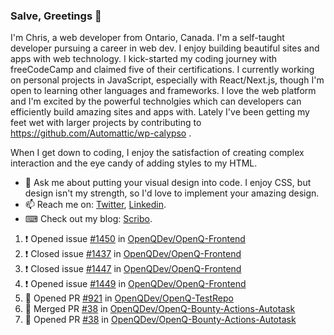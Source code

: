 ### Salve, Greetings 👋

I'm Chris, a web developer from Ontario, Canada. I'm a self-taught developer pursuing a career in web dev. I enjoy building beautiful sites and apps with web technology.
I kick-started my coding journey with freeCodeCamp and claimed five of their certifications.  I currently working on personal projects in JavaScript, especially with React/Next.js, though I'm open to learning other languages and frameworks. I love the web platform and I'm excited by the powerful technolgies which can developers can efficiently build amazing sites and apps with. Lately I've been getting my feet wet with larger projects by contributing to https://github.com/Automattic/wp-calypso .

When I get down to coding, I enjoy the satisfaction of creating complex interaction and the eye candy of adding styles to my HTML. 

- 💬 Ask me about putting your visual design into code. I enjoy CSS, but design isn't my strength, so I'd love to implement your amazing design.
- 📫 Reach me on: [Twitter](https://twitter.com/Christo28120856), [Linkedin](https://www.linkedin.com/in/christopher-stevers-07b9a5204/).
- ⌨ Check out my blog: [Scribo](https://christopherstevers.cf).
<!--
**Christopher-Stevers/Christopher-Stevers** is a ✨ _special_ ✨ repository because its `README.md` (this file) appears on your GitHub profile.

Here are some ideas to get you started:

- 🔭 I’m currently working on ...
- 🌱 I’m currently learning ...
- 👯 I’m looking to collaborate on ...
- 🤔 I’m looking for help with ...
- 😄 Pronouns: ...
- ⚡ Fun fact: ...
-->

<!--START_SECTION:activity-->
1. ❗️ Opened issue [#1450](https://github.com/OpenQDev/OpenQ-Frontend/issues/1450) in [OpenQDev/OpenQ-Frontend](https://github.com/OpenQDev/OpenQ-Frontend)
2. ❗️ Closed issue [#1437](https://github.com/OpenQDev/OpenQ-Frontend/issues/1437) in [OpenQDev/OpenQ-Frontend](https://github.com/OpenQDev/OpenQ-Frontend)
3. ❗️ Closed issue [#1447](https://github.com/OpenQDev/OpenQ-Frontend/issues/1447) in [OpenQDev/OpenQ-Frontend](https://github.com/OpenQDev/OpenQ-Frontend)
4. ❗️ Opened issue [#1449](https://github.com/OpenQDev/OpenQ-Frontend/issues/1449) in [OpenQDev/OpenQ-Frontend](https://github.com/OpenQDev/OpenQ-Frontend)
5. 💪 Opened PR [#921](https://github.com/OpenQDev/OpenQ-TestRepo/pull/921) in [OpenQDev/OpenQ-TestRepo](https://github.com/OpenQDev/OpenQ-TestRepo)
6. 🎉 Merged PR [#38](https://github.com/OpenQDev/OpenQ-Bounty-Actions-Autotask/pull/38) in [OpenQDev/OpenQ-Bounty-Actions-Autotask](https://github.com/OpenQDev/OpenQ-Bounty-Actions-Autotask)
7. 💪 Opened PR [#38](https://github.com/OpenQDev/OpenQ-Bounty-Actions-Autotask/pull/38) in [OpenQDev/OpenQ-Bounty-Actions-Autotask](https://github.com/OpenQDev/OpenQ-Bounty-Actions-Autotask)
<!--END_SECTION:activity-->
